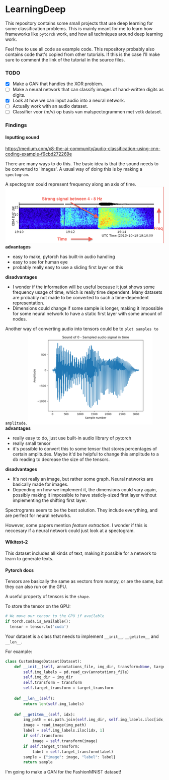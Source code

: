 # LearningDeep

This repository contains some small projects that use deep learning for some classification problems. This is mainly meant for me to learn how frameworks like `pytorch` work, and how all techniques around deep learning work.

Feel free to use all code as example code. This repository probably also contains code that's copied from other tutorials. If this is the case I'll make sure to comment the link of the tutorial in the source files.

### TODO
- [x] Make a GAN that handles the XOR problem.
- [ ] Make a neural network that can classify images of hand-written digits as digits.
- [x] Look at how we can input audio into a neural network. 
- [ ] Actually work with an audio dataset.
- [ ] Classifier voor (m/v) op basis van malspectogrammen met vctk dataset.

### Findings



#### Inputting sound

https://medium.com/x8-the-ai-community/audio-classification-using-cnn-coding-example-f9cbd272269e

There are many ways to do this. The basic idea is that the sound needs to be converted to 'images'. A usual way of doing this is by making a `spectogram`.

A spectogram could represent frequency along an axis of time. 
![](2021-04-13-01-06-18.png)
**advantages**
- easy to make, pytorch has built-in audio handling
- easy to see for human eye
- probably really easy to use a sliding first layer on this

**disadvantages**
- I wonder if the information will be useful because it just shows some frequency usage of time, which is really time dependent. Many datasets are probably not made to be converted to such a time-dependent representation.
- Dimensions could change if some sample is longer, making it impossible for some neural network to have a static first layer with some amount of nodes.

Another way of converting audio into tensors could be to `plot samples to amplitude`.
![](2021-04-13-01-14-05.png)
**advantages**
- really easy to do, just use built-in audio library of pytorch
- really small tensor
- it's possible to convert this to some tensor that stores percentages of certain amplitudes. Maybe it'd be helpful to change this amplitude to a db reading to decrease the size of the tensors.

**disadvantages**
- It's not really an image, but rather some graph. Neural networks are basically made for images.
- Depending on how we implement it, the dimensions could vary again, possibly making it impossible to have staticly-sized first layer without implementing the shifting first layer.

Spectrograms seem to be the best solution. They include everything, and are perfect for neural networks.

However, some papers mention *feature extraction*. I wonder if this is neccesary if a neural network could just look at a spectogram.

#### Wikitext-2
This dataset includes all kinds of text, making it possible for a network to learn to generate texts.

#### Pytorch docs

Tensors are basically the same as vectors from numpy, or are the same, but they can also run on the GPU.

A useful property of tensors is the `shape`.

To store the tensor on the GPU:
```py
# We move our tensor to the GPU if available
if torch.cuda.is_available():
  tensor = tensor.to('cuda')
```

Your dataset is a class that needs to implement `__init__`, `__getitem__` and `__len__`.

For example:
```py
class CustomImageDataset(Dataset):
    def __init__(self, annotations_file, img_dir, transform=None, target_transform=None):
        self.img_labels = pd.read_csv(annotations_file)
        self.img_dir = img_dir
        self.transform = transform
        self.target_transform = target_transform

    def __len__(self):
        return len(self.img_labels)

    def __getitem__(self, idx):
        img_path = os.path.join(self.img_dir, self.img_labels.iloc[idx, 0])
        image = read_image(img_path)
        label = self.img_labels.iloc[idx, 1]
        if self.transform:
            image = self.transform(image)
        if self.target_transform:
            label = self.target_transform(label)
        sample = {"image": image, "label": label}
        return sample
```

I'm going to make a GAN for the FashionMNIST dataset!
